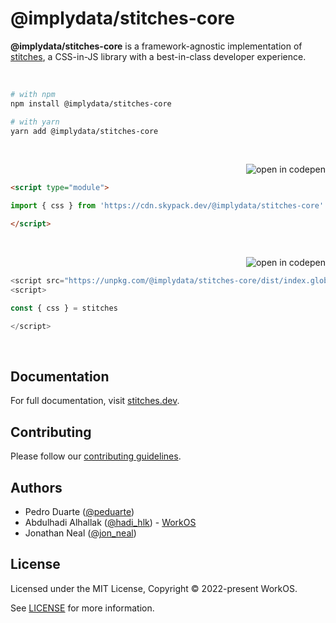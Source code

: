 # @implydata/stitches-core

**@implydata/stitches-core** is a framework-agnostic implementation of [stitches](https://stitches.dev), a CSS-in-JS library with a best-in-class developer experience.

<p><br /></p>

```sh
# with npm
npm install @implydata/stitches-core

# with yarn
yarn add @implydata/stitches-core
```

<p><br /></p>

<a href="https://codepen.io/embed/prefill?editable=true&default-tab=js%2Cresult&data=%7B%22js%22%3A%22import+%7B+css+%7D+from+%27https%3A%2F%2Fcdn.skypack.dev%2F%40stitches%2Fcore%27%3B%5Cn%5Cn%2F%2F+add+your+code+here%21%5Cn%2F%2F+see+https%3A%2F%2Fstitches.dev+for+documentation%22%7D"><img src="https://img.shields.io/badge/-open_in_codepen-2b354f?logo=codepen&style=flat-square" alt="open in codepen" valign="middle" align="right"></a>

<br />

```html
<script type="module">

import { css } from 'https://cdn.skypack.dev/@implydata/stitches-core'

</script>
```

<p><br /></p>

<a href="https://codepen.io/embed/prefill?editable=true&default-tab=js%2Cresult&data=%7B%22js%22%3A%22const+%7B+css+%7D+%3D+stitches%5Cn%5Cn%2F%2F+add+your+code+here%21%5Cn%2F%2F+see+https%3A%2F%2Fstitches.dev+for+documentation%22%2C%22js_external%22%3A%22https%3A%2F%2Funpkg.com%2F%40stitches%2Fcore%2Fdist%2Findex.global.js%22%7D"><img src="https://img.shields.io/badge/-open_in_codepen-2b354f?logo=codepen&style=flat-square" alt="open in codepen" valign="middle" align="right"></a>

<br />

```js
<script src="https://unpkg.com/@implydata/stitches-core/dist/index.global.js"></script>
<script>

const { css } = stitches

</script>
```

<p><br /></p>

## Documentation

For full documentation, visit [stitches.dev](https://stitches.dev).

## Contributing

Please follow our [contributing guidelines](./CONTRIBUTING.md).

## Authors

- Pedro Duarte ([@peduarte](https://twitter.com/peduarte))
- Abdulhadi Alhallak ([@hadi_hlk](https://twitter.com/hadi_hlk)) - [WorkOS](https://workos.com)
- Jonathan Neal ([@jon_neal](https://twitter.com/jon_neal))

## License

Licensed under the MIT License, Copyright © 2022-present WorkOS.

See [LICENSE](./LICENSE.md) for more information.
